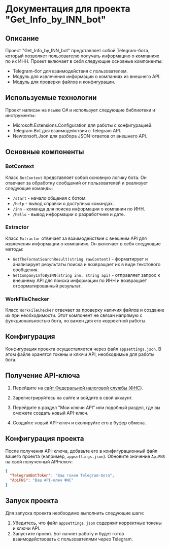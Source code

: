 # Документация для проекта "Get_Info_by_INN_bot"

## Описание
Проект "Get_Info_by_INN_bot" представляет собой Telegram-бота, который позволяет пользователю получать информацию о компаниях по их ИНН. Проект включает в себя следующие основные компоненты:

- Telegram-бот для взаимодействия с пользователем.
- Модуль для извлечения информации о компаниях из внешнего API.
- Модуль для проверки файлов и конфигурации.

## Используемые технологии
Проект написан на языке C# и использует следующие библиотеки и инструменты:

- Microsoft.Extensions.Configuration для работы с конфигурацией.
- Telegram.Bot для взаимодействия с Telegram API.
- Newtonsoft.Json для разбора JSON-ответов от внешнего API.

## Основные компоненты

### BotContext
Класс `BotContext` представляет собой основную логику бота. Он отвечает за обработку сообщений от пользователей и реализует следующие команды:

- `/start` - начало общения с ботом.
- `/help` - вывод справки о доступных командах.
- `/inn` - команда для поиска информации о компании по ИНН.
- `/hello` - вывод информации о разработчике и дате.

### Extractor
Класс `Extractor` отвечает за взаимодействие с внешним API для извлечения информации о компаниях. Он включает в себя следующие методы:

- `GetTheFormatSearchResult(string rawContent)` - форматирует и анализирует результаты поиска и возвращает их в виде текстового сообщения.
- `GetCompanyInfoByINN(string inn, string api)` - отправляет запрос к внешнему API для поиска информации по ИНН и возвращает отформатированный результат.

### WorkFileChecker
Класс `WorkFileChecker` отвечает за проверку наличия файлов и создание их при необходимости. Этот компонент не связан напрямую с функциональностью бота, но важен для его корректной работы.

## Конфигурация
Конфигурация проекта осуществляется через файл `appsettings.json`. В этом файле хранятся токены и ключи API, необходимые для работы бота.

## Получение API-ключа

1. Перейдите на [сайт Федеральной налоговой службы (ФНС)](https://api-fns.ru/api_help).

2. Зарегистрируйтесь на сайте и войдите в свой аккаунт.

3. Перейдите в раздел "Мои ключи API" или подобный раздел, где вы сможете создать новый API-ключ.

4. Создайте новый API-ключ и скопируйте его в буфер обмена.

## Конфигурация проекта

После получения API-ключа, добавьте его в конфигурационный файл вашего проекта (например, `appsettings.json`). Обновите значение `ApiFNS` на свой полученный API-ключ:

```json
{
  "TelegramBotToken": "Ваш токен Telegram-бота",
  "ApiFNS": "Ваш API-ключ ФНС"
}
```
## Запуск проекта
Для запуска проекта необходимо выполнить следующие шаги:

1. Убедитесь, что файл `appsettings.json` содержит корректные токены и ключи API.
2. Запустите проект. Бот начнет работу и будет готов взаимодействовать с пользователями через Telegram.

